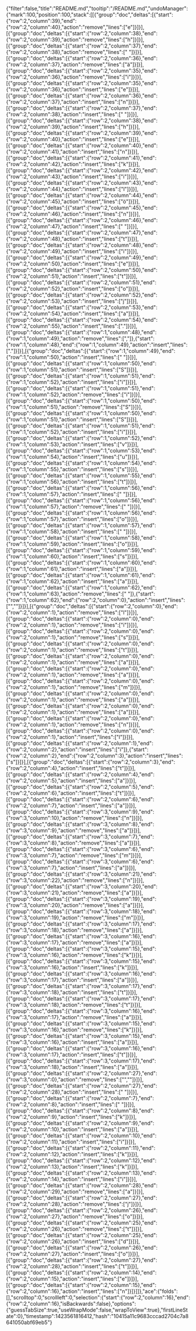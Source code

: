 {"filter":false,"title":"README.md","tooltip":"/README.md","undoManager":{"mark":100,"position":100,"stack":[[{"group":"doc","deltas":[{"start":{"row":2,"column":39},"end":{"row":2,"column":40},"action":"remove","lines":["e"]}]}],[{"group":"doc","deltas":[{"start":{"row":2,"column":38},"end":{"row":2,"column":39},"action":"remove","lines":["h"]}]}],[{"group":"doc","deltas":[{"start":{"row":2,"column":37},"end":{"row":2,"column":38},"action":"remove","lines":[" "]}]}],[{"group":"doc","deltas":[{"start":{"row":2,"column":36},"end":{"row":2,"column":37},"action":"remove","lines":["ä"]}]}],[{"group":"doc","deltas":[{"start":{"row":2,"column":35},"end":{"row":2,"column":36},"action":"remove","lines":["i"]}]}],[{"group":"doc","deltas":[{"start":{"row":2,"column":35},"end":{"row":2,"column":36},"action":"insert","lines":["e"]}]}],[{"group":"doc","deltas":[{"start":{"row":2,"column":36},"end":{"row":2,"column":37},"action":"insert","lines":["n"]}]}],[{"group":"doc","deltas":[{"start":{"row":2,"column":37},"end":{"row":2,"column":38},"action":"insert","lines":[" "]}]}],[{"group":"doc","deltas":[{"start":{"row":2,"column":38},"end":{"row":2,"column":39},"action":"insert","lines":["h"]}]}],[{"group":"doc","deltas":[{"start":{"row":2,"column":39},"end":{"row":2,"column":40},"action":"insert","lines":["e"]}]}],[{"group":"doc","deltas":[{"start":{"row":2,"column":40},"end":{"row":2,"column":41},"action":"insert","lines":["n"]}]}],[{"group":"doc","deltas":[{"start":{"row":2,"column":41},"end":{"row":2,"column":42},"action":"insert","lines":["k"]}]}],[{"group":"doc","deltas":[{"start":{"row":2,"column":42},"end":{"row":2,"column":43},"action":"insert","lines":["i"]}]}],[{"group":"doc","deltas":[{"start":{"row":2,"column":43},"end":{"row":2,"column":44},"action":"insert","lines":["l"]}]}],[{"group":"doc","deltas":[{"start":{"row":2,"column":44},"end":{"row":2,"column":45},"action":"insert","lines":["ö"]}]}],[{"group":"doc","deltas":[{"start":{"row":2,"column":45},"end":{"row":2,"column":46},"action":"insert","lines":["n"]}]}],[{"group":"doc","deltas":[{"start":{"row":2,"column":46},"end":{"row":2,"column":47},"action":"insert","lines":[" "]}]}],[{"group":"doc","deltas":[{"start":{"row":2,"column":47},"end":{"row":2,"column":48},"action":"insert","lines":["t"]}]}],[{"group":"doc","deltas":[{"start":{"row":2,"column":48},"end":{"row":2,"column":49},"action":"insert","lines":["i"]}]}],[{"group":"doc","deltas":[{"start":{"row":2,"column":49},"end":{"row":2,"column":50},"action":"insert","lines":["e"]}]}],[{"group":"doc","deltas":[{"start":{"row":2,"column":50},"end":{"row":2,"column":51},"action":"insert","lines":["t"]}]}],[{"group":"doc","deltas":[{"start":{"row":2,"column":51},"end":{"row":2,"column":52},"action":"insert","lines":["o"]}]}],[{"group":"doc","deltas":[{"start":{"row":2,"column":52},"end":{"row":2,"column":53},"action":"insert","lines":["j"]}]}],[{"group":"doc","deltas":[{"start":{"row":2,"column":53},"end":{"row":2,"column":54},"action":"insert","lines":["a"]}]}],[{"group":"doc","deltas":[{"start":{"row":2,"column":54},"end":{"row":2,"column":55},"action":"insert","lines":["."]}]}],[{"group":"doc","deltas":[{"start":{"row":1,"column":48},"end":{"row":1,"column":49},"action":"remove","lines":[","]},{"start":{"row":1,"column":48},"end":{"row":1,"column":49},"action":"insert","lines":["."]}]}],[{"group":"doc","deltas":[{"start":{"row":1,"column":49},"end":{"row":1,"column":50},"action":"insert","lines":[" "]}]}],[{"group":"doc","deltas":[{"start":{"row":1,"column":50},"end":{"row":1,"column":51},"action":"insert","lines":["S"]}]}],[{"group":"doc","deltas":[{"start":{"row":1,"column":51},"end":{"row":1,"column":52},"action":"insert","lines":["i"]}]}],[{"group":"doc","deltas":[{"start":{"row":1,"column":51},"end":{"row":1,"column":52},"action":"remove","lines":["i"]}]}],[{"group":"doc","deltas":[{"start":{"row":1,"column":50},"end":{"row":1,"column":51},"action":"remove","lines":["S"]}]}],[{"group":"doc","deltas":[{"start":{"row":1,"column":50},"end":{"row":1,"column":51},"action":"insert","lines":["S"]}]}],[{"group":"doc","deltas":[{"start":{"row":1,"column":51},"end":{"row":1,"column":52},"action":"insert","lines":["i"]}]}],[{"group":"doc","deltas":[{"start":{"row":1,"column":52},"end":{"row":1,"column":53},"action":"insert","lines":["v"]}]}],[{"group":"doc","deltas":[{"start":{"row":1,"column":53},"end":{"row":1,"column":54},"action":"insert","lines":["u"]}]}],[{"group":"doc","deltas":[{"start":{"row":1,"column":54},"end":{"row":1,"column":55},"action":"insert","lines":["s"]}]}],[{"group":"doc","deltas":[{"start":{"row":1,"column":55},"end":{"row":1,"column":56},"action":"insert","lines":["t"]}]}],[{"group":"doc","deltas":[{"start":{"row":1,"column":56},"end":{"row":1,"column":57},"action":"insert","lines":[" "]}]}],[{"group":"doc","deltas":[{"start":{"row":1,"column":56},"end":{"row":1,"column":57},"action":"remove","lines":[" "]}]}],[{"group":"doc","deltas":[{"start":{"row":1,"column":56},"end":{"row":1,"column":57},"action":"insert","lines":["o"]}]}],[{"group":"doc","deltas":[{"start":{"row":1,"column":57},"end":{"row":1,"column":58},"action":"insert","lines":[" "]}]}],[{"group":"doc","deltas":[{"start":{"row":1,"column":58},"end":{"row":1,"column":59},"action":"insert","lines":["o"]}]}],[{"group":"doc","deltas":[{"start":{"row":1,"column":59},"end":{"row":1,"column":60},"action":"insert","lines":["s"]}]}],[{"group":"doc","deltas":[{"start":{"row":1,"column":60},"end":{"row":1,"column":61},"action":"insert","lines":["a"]}]}],[{"group":"doc","deltas":[{"start":{"row":1,"column":61},"end":{"row":1,"column":62},"action":"insert","lines":["a"]}]}],[{"group":"doc","deltas":[{"start":{"row":1,"column":62},"end":{"row":1,"column":63},"action":"remove","lines":[" "]},{"start":{"row":1,"column":62},"end":{"row":2,"column":0},"action":"insert","lines":["",""]}]}],[{"group":"doc","deltas":[{"start":{"row":2,"column":0},"end":{"row":2,"column":1},"action":"remove","lines":["l"]}]}],[{"group":"doc","deltas":[{"start":{"row":2,"column":0},"end":{"row":2,"column":1},"action":"remove","lines":["i"]}]}],[{"group":"doc","deltas":[{"start":{"row":2,"column":0},"end":{"row":2,"column":1},"action":"remove","lines":["s"]}]}],[{"group":"doc","deltas":[{"start":{"row":2,"column":0},"end":{"row":2,"column":1},"action":"remove","lines":["t"]}]}],[{"group":"doc","deltas":[{"start":{"row":2,"column":0},"end":{"row":2,"column":1},"action":"remove","lines":["a"]}]}],[{"group":"doc","deltas":[{"start":{"row":2,"column":0},"end":{"row":2,"column":1},"action":"remove","lines":["a"]}]}],[{"group":"doc","deltas":[{"start":{"row":2,"column":0},"end":{"row":2,"column":1},"action":"remove","lines":["m"]}]}],[{"group":"doc","deltas":[{"start":{"row":2,"column":0},"end":{"row":2,"column":1},"action":"remove","lines":["a"]}]}],[{"group":"doc","deltas":[{"start":{"row":2,"column":0},"end":{"row":2,"column":1},"action":"remove","lines":["a"]}]}],[{"group":"doc","deltas":[{"start":{"row":2,"column":0},"end":{"row":2,"column":1},"action":"remove","lines":["n"]}]}],[{"group":"doc","deltas":[{"start":{"row":2,"column":0},"end":{"row":2,"column":1},"action":"insert","lines":["l"]}]}],[{"group":"doc","deltas":[{"start":{"row":2,"column":1},"end":{"row":2,"column":2},"action":"insert","lines":["i"]},{"start":{"row":2,"column":2},"end":{"row":2,"column":3},"action":"insert","lines":["s"]}]}],[{"group":"doc","deltas":[{"start":{"row":2,"column":3},"end":{"row":2,"column":4},"action":"insert","lines":["t"]}]}],[{"group":"doc","deltas":[{"start":{"row":2,"column":4},"end":{"row":2,"column":5},"action":"insert","lines":["a"]}]}],[{"group":"doc","deltas":[{"start":{"row":2,"column":5},"end":{"row":2,"column":6},"action":"insert","lines":["t"]}]}],[{"group":"doc","deltas":[{"start":{"row":2,"column":6},"end":{"row":2,"column":7},"action":"insert","lines":["a"]}]}],[{"group":"doc","deltas":[{"start":{"row":3,"column":9},"end":{"row":3,"column":10},"action":"remove","lines":["n"]}]}],[{"group":"doc","deltas":[{"start":{"row":3,"column":8},"end":{"row":3,"column":9},"action":"remove","lines":["a"]}]}],[{"group":"doc","deltas":[{"start":{"row":3,"column":7},"end":{"row":3,"column":8},"action":"remove","lines":["a"]}]}],[{"group":"doc","deltas":[{"start":{"row":3,"column":6},"end":{"row":3,"column":7},"action":"remove","lines":["m"]}]}],[{"group":"doc","deltas":[{"start":{"row":3,"column":6},"end":{"row":3,"column":7},"action":"insert","lines":["a"]}]}],[{"group":"doc","deltas":[{"start":{"row":3,"column":21},"end":{"row":3,"column":22},"action":"remove","lines":["n"]}]}],[{"group":"doc","deltas":[{"start":{"row":3,"column":20},"end":{"row":3,"column":21},"action":"remove","lines":["a"]}]}],[{"group":"doc","deltas":[{"start":{"row":3,"column":19},"end":{"row":3,"column":20},"action":"remove","lines":["a"]}]}],[{"group":"doc","deltas":[{"start":{"row":3,"column":18},"end":{"row":3,"column":19},"action":"remove","lines":["m"]}]}],[{"group":"doc","deltas":[{"start":{"row":3,"column":17},"end":{"row":3,"column":18},"action":"remove","lines":["a"]}]}],[{"group":"doc","deltas":[{"start":{"row":3,"column":16},"end":{"row":3,"column":17},"action":"remove","lines":["a"]}]}],[{"group":"doc","deltas":[{"start":{"row":3,"column":15},"end":{"row":3,"column":16},"action":"remove","lines":["k"]}]}],[{"group":"doc","deltas":[{"start":{"row":3,"column":15},"end":{"row":3,"column":16},"action":"insert","lines":["k"]}]}],[{"group":"doc","deltas":[{"start":{"row":3,"column":16},"end":{"row":3,"column":17},"action":"insert","lines":["a"]}]}],[{"group":"doc","deltas":[{"start":{"row":3,"column":17},"end":{"row":3,"column":18},"action":"insert","lines":["t"]}]}],[{"group":"doc","deltas":[{"start":{"row":3,"column":17},"end":{"row":3,"column":18},"action":"remove","lines":["t"]}]}],[{"group":"doc","deltas":[{"start":{"row":3,"column":16},"end":{"row":3,"column":17},"action":"remove","lines":["a"]}]}],[{"group":"doc","deltas":[{"start":{"row":3,"column":15},"end":{"row":3,"column":16},"action":"remove","lines":["k"]}]}],[{"group":"doc","deltas":[{"start":{"row":3,"column":15},"end":{"row":3,"column":16},"action":"insert","lines":["a"]}]}],[{"group":"doc","deltas":[{"start":{"row":3,"column":16},"end":{"row":3,"column":17},"action":"insert","lines":["t"]}]}],[{"group":"doc","deltas":[{"start":{"row":3,"column":17},"end":{"row":3,"column":18},"action":"insert","lines":["a"]}]}],[{"group":"doc","deltas":[{"start":{"row":2,"column":27},"end":{"row":3,"column":0},"action":"remove","lines":["",""]}]}],[{"group":"doc","deltas":[{"start":{"row":2,"column":27},"end":{"row":2,"column":28},"action":"insert","lines":[" "]}]}],[{"group":"doc","deltas":[{"start":{"row":2,"column":7},"end":{"row":2,"column":8},"action":"insert","lines":[" "]}]}],[{"group":"doc","deltas":[{"start":{"row":2,"column":8},"end":{"row":2,"column":9},"action":"insert","lines":["k"]}]}],[{"group":"doc","deltas":[{"start":{"row":2,"column":9},"end":{"row":2,"column":10},"action":"insert","lines":["a"]}]}],[{"group":"doc","deltas":[{"start":{"row":2,"column":10},"end":{"row":2,"column":11},"action":"insert","lines":["i"]}]}],[{"group":"doc","deltas":[{"start":{"row":2,"column":11},"end":{"row":2,"column":12},"action":"insert","lines":["k"]}]}],[{"group":"doc","deltas":[{"start":{"row":2,"column":12},"end":{"row":2,"column":13},"action":"insert","lines":["k"]}]}],[{"group":"doc","deltas":[{"start":{"row":2,"column":13},"end":{"row":2,"column":14},"action":"insert","lines":["i"]}]}],[{"group":"doc","deltas":[{"start":{"row":2,"column":28},"end":{"row":2,"column":29},"action":"remove","lines":["a"]}]}],[{"group":"doc","deltas":[{"start":{"row":2,"column":27},"end":{"row":2,"column":28},"action":"remove","lines":["j"]}]}],[{"group":"doc","deltas":[{"start":{"row":2,"column":26},"end":{"row":2,"column":27},"action":"remove","lines":["o"]}]}],[{"group":"doc","deltas":[{"start":{"row":2,"column":25},"end":{"row":2,"column":26},"action":"remove","lines":["t"]}]}],[{"group":"doc","deltas":[{"start":{"row":2,"column":25},"end":{"row":2,"column":26},"action":"insert","lines":["d"]}]}],[{"group":"doc","deltas":[{"start":{"row":2,"column":26},"end":{"row":2,"column":27},"action":"insert","lines":["o"]}]}],[{"group":"doc","deltas":[{"start":{"row":2,"column":27},"end":{"row":2,"column":28},"action":"insert","lines":["t"]}]}],[{"group":"doc","deltas":[{"start":{"row":2,"column":14},"end":{"row":2,"column":15},"action":"insert","lines":["e"]}]}],[{"group":"doc","deltas":[{"start":{"row":2,"column":15},"end":{"row":2,"column":16},"action":"insert","lines":["n"]}]}]]},"ace":{"folds":[],"scrolltop":0,"scrollleft":0,"selection":{"start":{"row":2,"column":16},"end":{"row":2,"column":16},"isBackwards":false},"options":{"guessTabSize":true,"useWrapMode":false,"wrapToView":true},"firstLineState":0},"timestamp":1423561816412,"hash":"10415a11c9683cccad2704c7a8641050abf69eb5"}